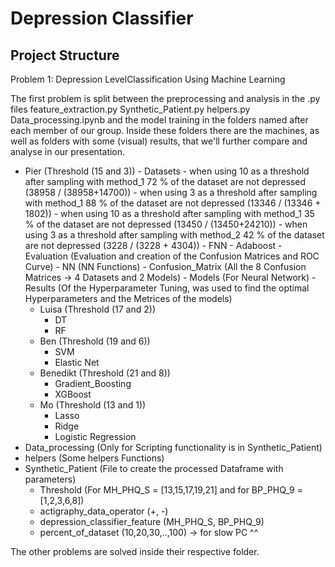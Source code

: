 # Depression Classifier

## Project Structure
Problem 1: Depression LevelClassification Using Machine Learning

The first problem is split between the preprocessing and analysis in the .py files feature_extraction.py Synthetic_Patient.py helpers.py Data_processing.ipynb and the model training in the folders named after each member of our group. Inside these folders there are the machines, as well as folders with some (visual) results, that we'll further compare and analyse in our presentation. 

- Pier (Threshold (15 and 3))
        - Datasets
            - when using 10 as a threshold after sampling with method_1 72 % of the dataset are not depressed (38958 / (38958+14700))
            - when using 3 as a threshold after sampling with method_1 88 % of the dataset are not depressed (13346 / (13346 + 1802))
            - when using 10 as a threshold after sampling with method_1 35 % of the dataset are not depressed (13450 / (13450+24210))
            - when using 3 as a threshold after sampling with method_2 42 % of the dataset are not depressed (3228 / (3228 + 4304))
        - FNN
        - Adaboost
        - Evaluation (Evaluation and creation of the Confusion Matrices and ROC Curve)
        - NN (NN Functions)
        - Confusion_Matrix (All the 8 Confusion Matrices -> 4 Datasets and 2 Models)
        - Models (For Neural Network)
        - Results (Of the Hyperparameter Tuning, was used to find the optimal Hyperparameters and the Metrices of the models)       
    - Luisa (Threshold (17 and 2))
        - DT
        - RF
    - Ben (Threshold (19 and 6))
        - SVM
        - Elastic Net
    - Benedikt (Threshold (21 and 8))
        - Gradient_Boosting
        - XGBoost
    - Mo (Threshold (13 and 1))
        - Lasso
        - Ridge
        - Logistic Regression 
- Data_processing (Only for Scripting functionality is in Synthetic_Patient)
- helpers (Some helpers Functions)
- Synthetic_Patient (File to create the processed Dataframe with parameters)
    - Threshold (For MH_PHQ_S = [13,15,17,19,21] and for BP_PHQ_9 = [1,2,3,6,8])
    - actigraphy_data_operator (+, -)
    - depression_classifier_feature (MH_PHQ_S, BP_PHQ_9)
    - percent_of_dataset (10,20,30,..,100) -> for slow PC ^^

The other problems are solved inside their respective folder. 
